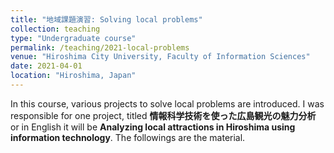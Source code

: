 ```yaml
---
title: "地域課題演習: Solving local problems"
collection: teaching
type: "Undergraduate course"
permalink: /teaching/2021-local-problems
venue: "Hiroshima City University, Faculty of Information Sciences"
date: 2021-04-01
location: "Hiroshima, Japan"
---
```


In this course, various projects to solve local problems are introduced. I was responsible for one project, titled **情報科学技術を使った広島観光の魅力分析** or in English it will be **Analyzing local attractions in Hiroshima using information technology**. The followings are the material.



